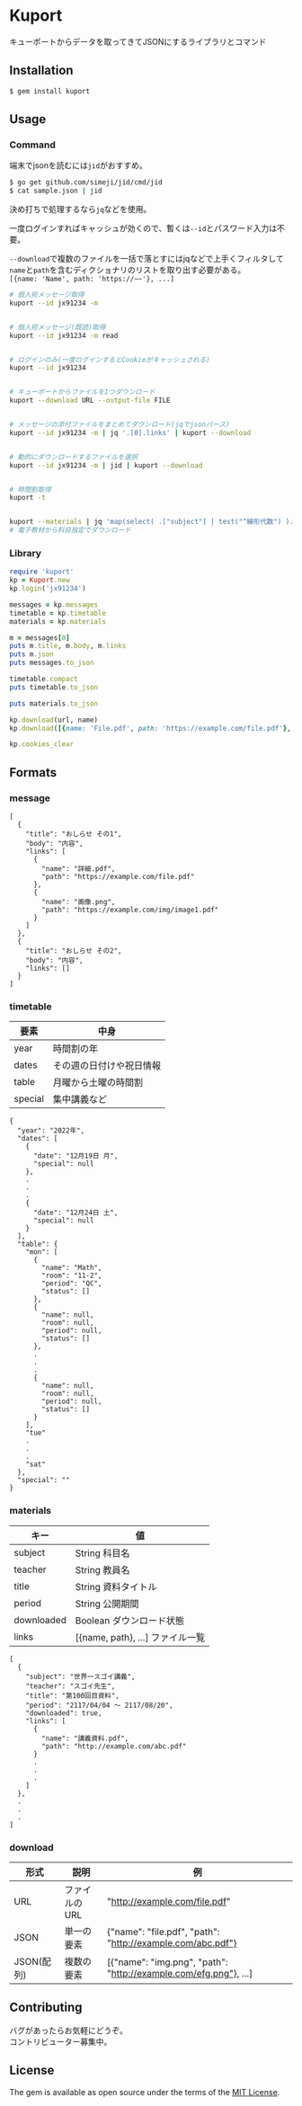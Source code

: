 # Kuport

キューポートからデータを取ってきてJSONにするライブラリとコマンド    

## Installation

```bash
$ gem install kuport
```

## Usage

### Command

端末でjsonを読むには`jid`がおすすめ。   

```bash 
$ go get github.com/simeji/jid/cmd/jid
$ cat sample.json | jid
```

決め打ちで処理するなら`jq`などを使用。  

一度ログインすればキャッシュが効くので、暫くは`--id`とパスワード入力は不要。  

`--download`で複数のファイルを一括で落とすにはjqなどで上手くフィルタして`name`と`path`を含むディクショナリのリストを取り出す必要がある。  
`[{name: 'Name', path: 'https://~~'}, ...]`  

```bash 
# 個人宛メッセージ取得
kuport --id jx91234 -m


# 個人宛メッセージ(既読)取得
kuport --id jx91234 -m read


# ログインのみ(一度ログインするとCookieがキャッシュされる)
kuport --id jx91234


# キューポートからファイルを1つダウンロード
kuport --download URL --output-file FILE


# メッセージの添付ファイルをまとめてダウンロード(jqでjsonパース)
kuport --id jx91234 -m | jq '.[0].links' | kuport --download


# 動的にダウンロードするファイルを選択
kuport --id jx91234 -m | jid | kuport --download


# 時間割取得
kuport -t


kuport --materials | jq 'map(select( .["subject"] | test("^線形代数") ).links | .[])' | kuport --download
# 電子教材から科目指定でダウンロード

```

### Library
```ruby
require 'kuport'
kp = Kuport.new
kp.login('jx91234')

messages = kp.messages
timetable = kp.timetable
materials = kp.materials

m = messages[0]
puts m.title, m.body, m.links
puts m.json
puts messages.to_json

timetable.compact
puts timetable.to_json

puts materials.to_json

kp.download(url, name)
kp.download([{name: 'File.pdf', path: 'https://example.com/file.pdf'}, ])

kp.cookies_clear
```

## Formats

### message

```
[
  {
    "title": "おしらせ その1",
    "body": "内容",
    "links": [
      {
        "name": "詳細.pdf",
        "path": "https://example.com/file.pdf"
      },
      {
        "name": "画像.png",
        "path": "https://example.com/img/image1.pdf"
      }
    ]
  },
  {
    "title": "おしらせ その2",
    "body": "内容",
    "links": []
  }
]

```


### timetable

| 要素    | 中身                     |
|---------|--------------------------|
| year    | 時間割の年               |
| dates   | その週の日付けや祝日情報 |
| table   | 月曜から土曜の時間割     |
| special | 集中講義など             |


```
{
  "year": "2022年",
  "dates": [
    {
      "date": "12月19日 月",
      "special": null
    },
    .
    .
    .
    {
      "date": "12月24日 土",
      "special": null
    }
  ],
  "table": {
    "mon": [
      {
        "name": "Math",
        "room": "11-2",
        "period": "QC",
        "status": []
      },
      {
        "name": null,
        "room": null,
        "period": null,
        "status": []
      },
      .
      .
      .
      {
        "name": null,
        "room": null,
        "period": null,
        "status": []
      }
    ],
    "tue"
    . 
    .
    .
    "sat"
  },
  "special": ""
}

```

### materials

| キー       | 値                               |
|------------|----------------------------------|
| subject    | String 科目名                    |
| teacher    | String 教員名                    |
| title      | String 資料タイトル              |
| period     | String 公開期間                  |
| downloaded | Boolean ダウンロード状態         |
| links      | [{name, path}, ...] ファイル一覧 |


```
[
  {
    "subject": "世界一スゴイ講義",
    "teacher": "スゴイ先生",
    "title": "第100回目資料",
    "period": "2117/04/04 〜 2117/08/20",
    "downloaded": true,
    "links": [
      {
        "name": "講義資料.pdf",
        "path": "http://example.com/abc.pdf"
      }
      .
      .
      .
    ]
  },
  .
  .
  .
]
```

### download

| 形式       | 説明          | 例                                                               |
|------------|---------------|------------------------------------------------------------------|
| URL        | ファイルのURL | "http://example.com/file.pdf"                                    |
| JSON       | 単一の要素    | {"name": "file.pdf", "path": "http://example.com/abc.pdf"}       |
| JSON(配列) | 複数の要素    | [{"name": "img.png", "path": "http://example.com/efg.png"}, ...] |  


## Contributing

バグがあったらお気軽にどうぞ。  
コントリビューター募集中。  


## License

The gem is available as open source under the terms of the [MIT License](http://opensource.org/licenses/MIT).

